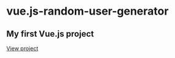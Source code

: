 # vue.js-random-user-generator

## My first Vue.js project

[View project](https://kcode100/github.io/vue.js-random-user-generator)
